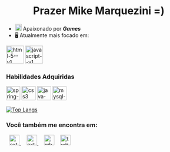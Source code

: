 

<h1 align="center">Prazer Mike Marquezini  =) </h1>

- <img width="18" height="18" src="https://img.icons8.com/color/48/controller.png" alt="controller"/>  Apaixonado por ***Games***
- 🖥️ Atualmente mais focado em:

<div style="display: inline">
<img width="48" height="48" src="https://img.icons8.com/color/48/html-5--v1.png" alt="html-5--v1"/>  
<img width="48" height="48" src="https://img.icons8.com/color/48/javascript--v1.png" alt="javascript--v1"/>
</div>


<h3>  Habilidades Adquiridas </h3>
<div style="display: inline">
 <img width="38" height="38" src="https://img.icons8.com/color/48/spring-logo.png" alt="spring-logo"/> <img width="38" height="38" src="https://img.icons8.com/color/48/css3.png" alt="css3"/>  <img width="38" height="38" src="https://img.icons8.com/color/48/java-coffee-cup-logo--v1.png" alt="java-coffee-cup-logo--v1"/> <img width="38" height="38" src="https://img.icons8.com/color/48/mysql-logo.png" alt="mysql-logo"/>
</div> 

[![Top Langs](https://github-readme-stats.vercel.app/api/top-langs/?username=mikemarquezini&hide_progress=true&theme=apprentice)](https://github.com/mikemarquezini/github-readme-stats)
          
### Você também me encontra em:
&nbsp; <a href="https://www.linkedin.com/in/mike-marquezini-a629b8114/" target="_blank"> 
<img width="28" height="28" src="https://img.icons8.com/external-justicon-flat-justicon/64/external-linkedin-social-media-justicon-flat-justicon.png" alt="external-linkedin-social-media-justicon-flat-justicon" /> </a>&nbsp;
&nbsp; <a href = "mailto:marqueezini.mike@gmail.com" target="_blank"> 
<img width="28" height="28" src="https://img.icons8.com/external-justicon-flat-justicon/64/external-gmail-social-media-justicon-flat-justicon.png" alt="external-gmail-social-media-justicon-flat-justicon" /> </a>&nbsp;
&nbsp; <a href="https://api.whatsapp.com/send?phone=5511994219206&text=Ol%C3%A1....acabei%20de%20ver%20sua%20pagina%20no%20github" target="_blank">
<img width="28" height="28" src="https://img.icons8.com/color/48/whatsapp--v1.png" alt="whatsapp--v1"/></a>&nbsp;
&nbsp;  <a href = "https://www.twitch.tv/o_tks" target="_blank"> 
<img width="28" height="28" src="https://img.icons8.com/color/48/twitch--v2.png" alt="twitch--v2"/></a>&nbsp;
&nbsp; 
